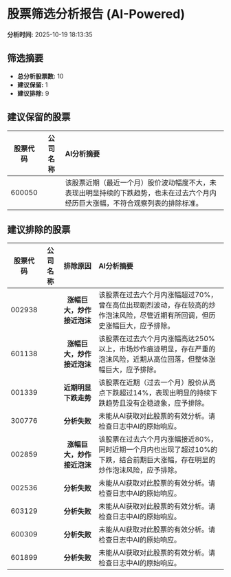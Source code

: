 # 股票筛选分析报告 (AI-Powered)

**分析时间:** 2025-10-19 18:13:35

## 筛选摘要

- **总分析股票数:** 10
- **建议保留:** 1
- **建议排除:** 9

## 建议保留的股票

| 股票代码 | 公司名称 | AI分析摘要 |
|:---:|:---:|:---|
| 600050 |  | 该股票近期（最近一个月）股价波动幅度不大，未表现出明显持续的下跌趋势，也未在过去六个月内经历巨大涨幅，不符合观察列表的排除标准。 |

## 建议排除的股票

| 股票代码 | 公司名称 | 排除原因 | AI分析摘要 |
|:---:|:---:|:---:|:---|
| 002938 |  | **涨幅巨大，炒作接近泡沫** | 该股票在过去六个月内涨幅超过70%，曾在高位出现剧烈波动，存在较高的炒作泡沫风险，尽管近期有所回调，但历史涨幅巨大，应予排除。 |
| 601138 |  | **涨幅巨大，炒作接近泡沫** | 该股票在过去六个月内涨幅高达250%以上，市场炒作痕迹明显，存在严重的泡沫风险，近期从高位回落，但整体涨幅巨大，应予排除。 |
| 001339 |  | **近期明显下跌走势** | 该股票在近期（过去一个月）股价从高点下跌超过14%，表现出明显的持续下跌趋势且没有企稳迹象，应予排除。 |
| 300776 |  | **分析失败** | 未能从AI获取对此股票的有效分析。请检查日志中AI的原始响应。 |
| 002859 |  | **涨幅巨大，炒作接近泡沫** | 该股票在过去六个月内涨幅接近80%，同时近期一个月内也出现了超过10%的下跌，结合前期巨大涨幅，存在明显的炒作泡沫风险，应予排除。 |
| 002536 |  | **分析失败** | 未能从AI获取对此股票的有效分析。请检查日志中AI的原始响应。 |
| 603129 |  | **分析失败** | 未能从AI获取对此股票的有效分析。请检查日志中AI的原始响应。 |
| 600309 |  | **分析失败** | 未能从AI获取对此股票的有效分析。请检查日志中AI的原始响应。 |
| 601899 |  | **分析失败** | 未能从AI获取对此股票的有效分析。请检查日志中AI的原始响应。 |
